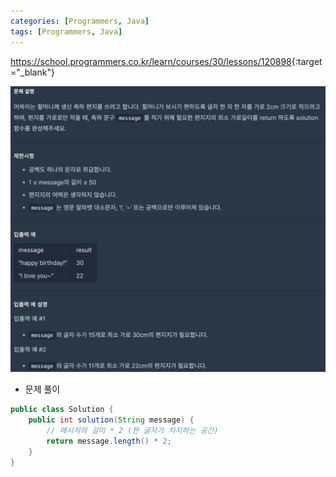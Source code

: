 ```yaml
---
categories: [Programmers, Java]
tags: [Programmers, Java] 
---
```


<https://school.programmers.co.kr/learn/courses/30/lessons/120898>{:target="_blank"}

![문제](/assets/img/programmers/java/%ED%8E%B8%EC%A7%80.png)

- 문제 풀이

```java
public class Solution {
    public int solution(String message) {
        // 메시지의 길이 * 2 (한 글자가 차지하는 공간)
        return message.length() * 2;
    }
}
```